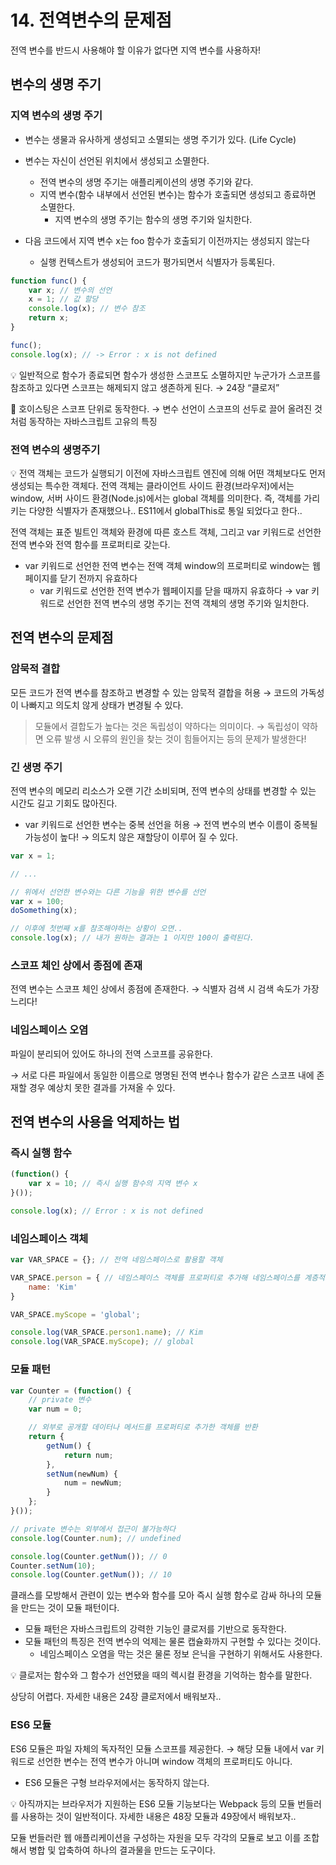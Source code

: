 # 14. 전역변수의 문제점

 전역 변수를 반드시 사용해야 할 이유가 없다면 지역 변수를 사용하자!

## 변수의 생명 주기

### 지역 변수의 생명 주기

- 변수는 생물과 유사하게 생성되고 소멸되는 생명 주기가 있다. (Life Cycle)
- 변수는 자신이 선언된 위치에서 생성되고 소멸한다.
    - 전역 변수의 생명 주기는 애플리케이션의 생명 주기와 같다.
    - 지역 변수(함수 내부에서 선언된 변수)는 함수가 호출되면 생성되고 종료하면 소멸한다.
        - 지역 변수의 생명 주기는 함수의 생명 주기와 일치한다.
    
- 다음 코드에서 지역 변수 x는 foo 함수가 호출되기 이전까지는 생성되지 않는다
    - 실행 컨텍스트가 생성되어 코드가 평가되면서 식별자가 등록된다.

```jsx
function func() {
	var x; // 변수의 선언
	x = 1; // 값 할당
	console.log(x); // 변수 참조
	return x;
}

func();
console.log(x); // -> Error : x is not defined
```

<aside>
💡 일반적으로 함수가 종료되면 함수가 생성한 스코프도 소멸하지만 누군가가 스코프를 참조하고 있다면 스코프는 해제되지 않고 생존하게 된다. → 24장 “클로저”

</aside>

🔎 호이스팅은 스코프 단위로 동작한다. → 변수 선언이 스코프의 선두로 끌어 올려진 것처럼 동작하는 자바스크립트 고유의 특징

### 전역 변수의 생명주기

<aside>
💡 전역 객체는 코드가 실행되기 이전에 자바스크립트 엔진에 의해 어떤 객체보다도 먼저 생성되는 특수한 객체다.
전역 객체는 클라이언트 사이드 환경(브라우저)에서는 window, 서버 사이드 환경(Node.js)에서는 global 객체를 의미한다. 즉, 객체를 가리키는 다양한 식별자가 존재했으나..
ES11에서 globalThis로 통일 되었다고 한다..

전역 객체는 표준 빌트인 객체와 환경에 따른 호스트 객체, 그리고 var 키워드로 선언한 전역 변수와 전역 함수를 프로퍼티로 갖는다.

</aside>

- var 키워드로 선언한 전역 변수는 전액 객체 window의 프로퍼티로 window는 웹페이지를 닫기 전까지 유효하다
    - var 키워드로 선언한 전역 변수가 웹페이지를 닫을 때까지 유효하다 → var 키워드로 선언한 전역 변수의 생명 주기는 전역 객체의 생명 주기와 일치한다.

## 전역 변수의 문제점

### 암묵적 결합

 모든 코드가 전역 변수를 참조하고 변경할 수 있는 암묵적 결합을 허용 → 코드의 가독성이 나빠지고 의도치 않게 상태가 변경될 수 있다.

> 모듈에서 결합도가 높다는 것은 독립성이 약하다는 의미이다. → 독립성이 약하면 오류 발생 시 오류의 원인을 찾는 것이 힘들어지는 등의 문제가 발생한다!
> 

### 긴 생명 주기

 전역 변수의 메모리 리소스가 오랜 기간 소비되며, 전역 변수의 상태를 변경할 수 있는 시간도 길고 기회도 많아진다.

- var 키워드로 선언한 변수는 중복 선언을 허용 → 전역 변수의 변수 이름이 중복될 가능성이 높다! → 의도치 않은 재할당이 이루어 질 수 있다.

```jsx
var x = 1;

// ...

// 위에서 선언한 변수와는 다른 기능을 위한 변수를 선언
var x = 100;
doSomething(x);

// 이후에 첫번째 x를 참조해야하는 상황이 오면..
console.log(x); // 내가 원하는 결과는 1 이지만 100이 출력된다.
```

### 스코프 체인 상에서 종점에 존재

 전역 변수는 스코프 체인 상에서 종점에 존재한다. → 식별자 검색 시 검색 속도가 가장 느리다!

### 네임스페이스 오염

 파일이 분리되어 있어도 하나의 전역 스코프를 공유한다. 

→ 서로 다른 파일에서 동일한 이름으로 명명된 전역 변수나 함수가 같은 스코프 내에 존재할 경우 예상치 못한 결과를 가져올 수 있다.

## 전역 변수의 사용을 억제하는 법

### 즉시 실행 함수

```jsx
(function() {
	var x = 10; // 즉시 실행 함수의 지역 변수 x
}());

console.log(x); // Error : x is not defined
```

### 네임스페이스 객체

```jsx
var VAR_SPACE = {}; // 전역 네임스페이스로 활용할 객체

VAR_SPACE.person = { // 네임스페이스 객체를 프로퍼티로 추가해 네임스페이스를 계층적으로 구성할 수 있다.
	name: 'Kim'
}

VAR_SPACE.myScope = 'global';

console.log(VAR_SPACE.person1.name); // Kim
console.log(VAR_SPACE.myScope); // global
```

### 모듈 패턴

```jsx
var Counter = (function() {
	// private 변수
	var num = 0;

	// 외부로 공개할 데이터나 메서드를 프로퍼티로 추가한 객체를 반환
	return {
		getNum() {
			return num;
		},
		setNum(newNum) {
			num = newNum;		
		}
	};
}());

// private 변수는 외부에서 접근이 불가능하다
console.log(Counter.num); // undefined

console.log(Counter.getNum()); // 0
Counter.setNum(10);
console.log(Counter.getNum()); // 10
```

 클래스를 모방해서 관련이 있는 변수와 함수를 모아 즉시 실행 함수로 감싸 하나의 모듈을 만드는 것이 모듈 패턴이다.

- 모듈 패턴은 자바스크립트의 강력한 기능인 클로저를 기반으로 동작한다.
- 모듈 패턴의 특징은 전역 변수의 억제는 물론 캡슐화까지 구현할 수 있다는 것이다.
    - 네임스페이스 오염을 막는 것은 물론 정보 은닉을 구현하기 위해서도 사용한다.

<aside>
💡 클로저는 함수와 그 함수가 선언됐을 때의 렉시컬 환경을 기억하는 함수를 말한다.

상당히 어렵다. 자세한 내용은 24장 클로저에서 배워보자..

</aside>

### ES6 모듈

 ES6 모듈은 파일 자체의 독자적인 모듈 스코프를 제공한다. → 해당 모듈 내에서 var 키워드로 선언한 변수는 전역 변수가 아니며 window 객체의 프로퍼티도 아니다.

- ES6 모듈은 구형 브라우저에서는 동작하지 않는다.

<aside>
💡 아직까지는 브라우저가 지원하는 ES6 모듈 기능보다는 Webpack 등의 모듈 번들러를 사용하는 것이 일반적이다.
자세한 내용은 48장 모듈과 49장에서 배워보자..

모듈 번들러란 웹 애플리케이션을 구성하는 자원을 모두 각각의 모듈로 보고 이를 조합해서 병합 및 압축하여 하나의 결과물을 만드는 도구이다.

</aside>